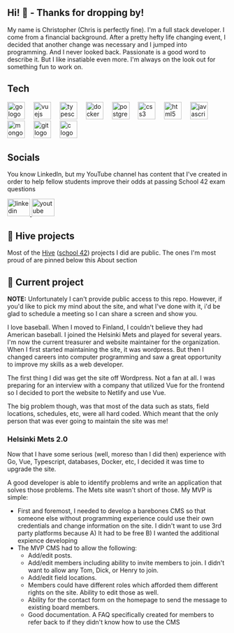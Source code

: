 ## Hi! 👋 - Thanks for dropping by!
My name is Christopher (Chris is perfectly fine). I'm a full stack developer. I come from a financial background. After a pretty hefty life changing event, I decided that another change was necessary and I jumped into programming. And I never looked back. Passionate is a good word to describe it. But I like insatiable even more. I'm always on the look out for something fun to work on.

## Tech

<div align="left">
  <img src="https://cdn.jsdelivr.net/gh/devicons/devicon/icons/go/go-original.svg" height="40" alt="go logo"  />
  <img width="12" />
  <img src="https://cdn.jsdelivr.net/gh/devicons/devicon/icons/vuejs/vuejs-original.svg" height="40" alt="vuejs logo"  />
  <img width="12" />
  <img src="https://cdn.jsdelivr.net/gh/devicons/devicon/icons/typescript/typescript-original.svg" height="40" alt="typescript logo"  />
  <img width="12" />
  <img src="https://cdn.jsdelivr.net/gh/devicons/devicon/icons/docker/docker-original.svg" height="40" alt="docker logo"  />
  <img width="12" />
  <img src="https://cdn.jsdelivr.net/gh/devicons/devicon/icons/postgresql/postgresql-original.svg" height="40" alt="postgresql logo"  />
  <img width="12" />
  <img src="https://cdn.jsdelivr.net/gh/devicons/devicon/icons/css3/css3-original.svg" height="40" alt="css3 logo"  />
  <img width="12" />
  <img src="https://cdn.jsdelivr.net/gh/devicons/devicon/icons/html5/html5-original.svg" height="40" alt="html5 logo"  />
  <img width="12" />
  <img src="https://cdn.jsdelivr.net/gh/devicons/devicon/icons/javascript/javascript-original.svg" height="40" alt="javascript logo"  />
  <img width="12" />
  <img src="https://cdn.jsdelivr.net/gh/devicons/devicon/icons/mongodb/mongodb-original.svg" height="40" alt="mongodb logo"  />
  <img width="12" />
  <img src="https://cdn.jsdelivr.net/gh/devicons/devicon/icons/git/git-original.svg" height="40" alt="git logo"  />
  <img width="12" />
  <img src="https://cdn.jsdelivr.net/gh/devicons/devicon/icons/c/c-original.svg" height="40" alt="c logo"  />
</div>

## Socials
You know LinkedIn, but my YouTube channel has content that I've created in order to help fellow students improve their odds at passing School 42 exam questions
<div align="left">
  <a href="https://www.linkedin.com/in/csphilli/" target="_blank">
    <img src="https://raw.githubusercontent.com/maurodesouza/profile-readme-generator/master/src/assets/icons/social/linkedin/default.svg" width="52" height="40" alt="linkedin logo"  />
  </a>
  <a href="https://www.youtube.com/@ChristopherPhillipsDev" target="_blank">
    <img src="https://raw.githubusercontent.com/maurodesouza/profile-readme-generator/master/src/assets/icons/social/youtube/default.svg" width="52" height="40" alt="youtube logo"  />
  </a>
</div>

## 🐝 Hive projects
Most of the [Hive](https://www.hive.fi/en/) ([school 42](https://en.wikipedia.org/wiki/42_(school))) projects I did are public. The ones I'm most proud of are pinned below this About section

## 🔭 Current project
**NOTE:** Unfortunately I can't provide public access to this repo. However, if you'd like to pick my mind about the site, and what I've done with it, i'd be glad to schedule a meeting so I can share a screen and show you.

I love baseball. When I moved to Finland, I couldn't believe they had American baseball. I joined the Helsinki Mets and played for several years. I'm now the current treasurer and website maintainer for the organization. When I first started maintaining the site, it was wordpress. But then I changed careers into computer programming and saw a great opportunity to improve my skills as a web developer.

The first thing I did was get the site off Wordpress. Not a fan at all. I was preparing for an interview with a company that utilized Vue for the frontend so I decided to port the website to Netlify and use Vue.

The big problem though, was that most of the data such as stats, field locations, schedules, etc, were all hard coded. Which meant that the only person that was ever going to maintain the site was me!

### Helsinki Mets 2.0
Now that I have some serious (well, moreso than I did then) experience with Go, Vue, Typescript, databases, Docker, etc, I decided it was time to upgrade the site.

A good developer is able to identify problems and write an application that solves those problems. The Mets site wasn't short of those. My MVP is simple:

- First and foremost, I needed to develop a barebones CMS so that someone else without programming experience could use their own credentials and change information on the site. I didn't want to use 3rd party platforms because A) It had to be free B) I wanted the additional expience developing
- The MVP CMS had to allow the following:
  - Add/edit posts.
  - Add/edit members including ability to invite members to join. I didn't want to allow any Tom, Dick, or Henry to join.
  - Add/edit field locations.
  - Members could have different roles which afforded them different rights on the site. Ability to edit those as well.
  - Ability for the contact form on the homepage to send the message to existing board members.
  - Good documentation. A FAQ specifically created for members to refer back to if they didn't know how to use the CMS
